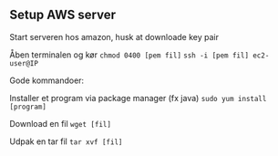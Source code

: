 ## Setup AWS server

Start serveren hos amazon, husk at downloade key pair

Åben terminalen og kør 
```chmod 0400 [pem fil]```
```ssh -i [pem fil] ec2-user@IP```

Gode kommandoer:

Installer et program via package manager (fx java)
```sudo yum install [program]``` 

Download en fil
```wget [fil]```

Udpak en tar fil
```tar xvf [fil]```

